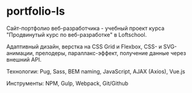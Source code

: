 # portfolio-ls
Сайт-портфолио веб-разработчика - учебный проект курса "Продвинутый курс по веб-разработке" в Loftschool.

Адаптивный дизайн, верстка на CSS Grid и Flexbox, CSS- и SVG-анимации, прелодеры, параллакс-эффект, получение данные через внешний API.

Технологии: Pug, Sass, BEM naming, JavaScript, AJAX (Axios), Vue.js

Инструменты: NPM, Gulp, Webpack, Git/Github
